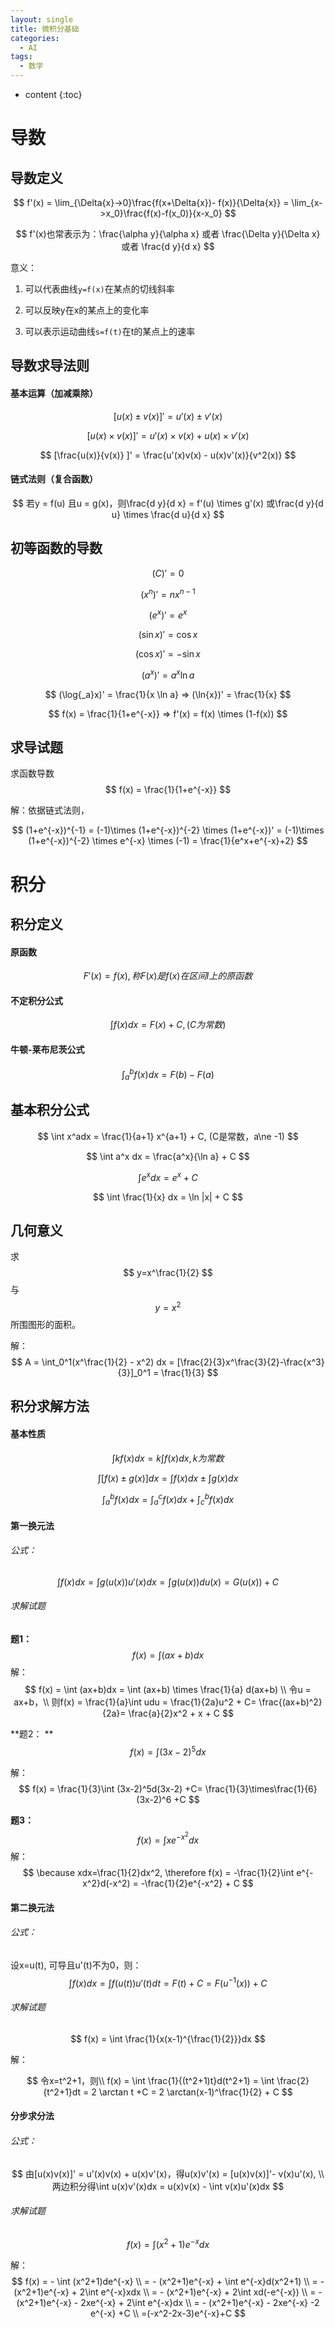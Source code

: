 ```yaml
---
layout: single
title: 微积分基础
categories:
  - AI
tags:
  - 数学
---
```


* content
{:toc}
# 导数

## 导数定义

$$
f'(x) = \lim_{\Delta{x}->0}\frac{f(x+\Delta{x})- f(x)}{\Delta{x}} = \lim_{x->x_0}\frac{f(x)-f(x_0)}{x-x_0}
$$

$$
f'(x)也常表示为：\frac{\alpha y}{\alpha x} 或者 \frac{\Delta y}{\Delta x} 或者 \frac{d y}{d x}
$$

意义：

1. 可以代表曲线`y=f(x)`在某点的切线斜率

2. 可以反映y在x的某点上的变化率

3. 可以表示运动曲线`s=f(t)`在t的某点上的速率


<!--more-->

## 导数求导法则

#### 基本运算（加减乘除）

$$
[u(x) \pm v(x) ]' = u'(x) \pm v'(x)
$$

$$
[u(x) \times v(x)]' = u'(x) \times v(x) + u(x) \times v'(x)
$$

$$
[\frac{u(x)}{v(x)} ]' = \frac{u'(x)v(x) - u(x)v'(x)}{v^2(x)}
$$

#### 链式法则（复合函数）

$$
若y = f(u) 且u = g(x)，则\frac{d y}{d x} = f'(u) \times g'(x) 或\frac{d y}{d u} \times \frac{d u}{d x}
$$

## 初等函数的导数

$$
(C)' = 0
$$

$$
(x^n)' = nx^{n-1}
$$

$$
(e^x)' = e^x
$$

$$
(\sin x)' = \cos x
$$

$$
(\cos x)' = - \sin x
$$

$$
(a^x)' = a^x \ln a
$$

$$
(\log{_a}x)' = \frac{1}{x \ln a} => (\ln{x})' = \frac{1}{x}
$$

$$
f(x) = \frac{1}{1+e^{-x}} => f'(x) = f(x) \times (1-f(x))
$$

## 求导试题

求函数导数
$$
f(x) = \frac{1}{1+e^{-x}}
$$

解：依据链式法则，

$$
(1+e^{-x})^{-1} = (-1)\times  (1+e^{-x})^{-2} \times  (1+e^{-x})'  = (-1)\times  (1+e^{-x})^{-2} \times e^{-x} \times (-1) = \frac{1}{e^x+e^{-x}+2}
$$



# 积分

## 积分定义

#### 原函数

$$
F'(x) = f(x), 称F(x)是f(x)在区间I上的原函数
$$

#### 不定积分公式

$$
\int{f(x)}dx = F(x) + C, (C为常数)
$$

#### 牛顿-莱布尼茨公式

$$
\int _a ^b f(x) dx = F(b) - F(a)
$$



## 基本积分公式

$$
\int  x^adx = \frac{1}{a+1} x^{a+1} + C, (C是常数，a\ne -1)
$$

$$
\int a^x dx = \frac{a^x}{\ln a} + C
$$

$$
\int e^x dx = e^x + C
$$

$$
\int \frac{1}{x} dx = \ln |x| + C
$$



## 几何意义

求
$$
y=x^\frac{1}{2}
$$
与
$$
y=x^2
$$
所围图形的面积。

解：
$$
A = \int_0^1(x^\frac{1}{2} - x^2) dx = [\frac{2}{3}x^\frac{3}{2}-\frac{x^3}{3}]_0^1 = \frac{1}{3}
$$

## 积分求解方法

#### 基本性质

$$
\int kf(x) dx = k \int f(x) dx, k为常数
$$

$$
\int [f(x)\pm g(x)]dx = \int  f(x) dx \pm \int g(x) dx
$$

$$
\int _a ^b f(x) dx = \int _a ^c f(x) dx + \int _c ^b f(x) dx
$$

#### 第一换元法
###### 公式：

$$
\int f(x)dx = \int g(u(x))u'(x)dx = \int g(u(x)) du(x) = G(u(x)) + C
$$

###### 求解试题

**题1：**
$$
f(x) = \int  (ax+b)dx
$$
解：
$$
f(x) = \int  (ax+b)dx = \int  (ax+b) \times \frac{1}{a} d(ax+b) \\ 令u = ax+b，\\ 则f(x) = \frac{1}{a}\int udu = \frac{1}{2a}u^2 + C= \frac{(ax+b)^2}{2a}= \frac{a}{2}x^2 + x + C
$$

**题2： **
$$
f(x) = \int  (3x-2)^5dx
$$

解：
$$
f(x) = \frac{1}{3}\int (3x-2)^5d(3x-2) +C= \frac{1}{3}\times\frac{1}{6}(3x-2)^6 +C
$$

**题3：**
$$
f(x) = \int xe^{-x^2}dx
$$
解：
$$
\because xdx=\frac{1}{2}dx^2, \therefore f(x) = -\frac{1}{2}\int e^{-x^2}d(-x^2) = -\frac{1}{2}e^{-x^2} + C
$$


#### 第二换元法

###### 公式：

设x=u(t), 可导且u'(t)不为0，则：
$$
\int f(x)dx = \int f(u(t))u'(t)dt = F(t) + C = F(u^{-1}(x)) + C
$$

###### 求解试题

$$
f(x) = \int \frac{1}{x(x-1)^{\frac{1}{2}}}dx
$$

解：

$$
令x=t^2+1，则\\ f(x) = \int \frac{1}{(t^2+1)t}d(t^2+1) = \int \frac{2}{t^2+1}dt = 2 \arctan t +C = 2 \arctan(x-1)^\frac{1}{2} + C
$$

#### 分步求分法

###### 公式：

$$
由[u(x)v(x)]' = u'(x)v(x) + u(x)v'(x)，得u(x)v'(x) = [u(x)v(x)]'- v(x)u'(x), \\
两边积分得\int u(x)v'(x)dx = u(x)v(x) - \int v(x)u'(x)dx
$$



###### 求解试题

$$
f(x) = \int(x^2+1)e^{-x}dx
$$

解：
$$
f(x) = - \int (x^2+1)de^{-x} \\
=  - (x^2+1)e^{-x} + \int e^{-x}d(x^2+1) \\
=  - (x^2+1)e^{-x} + 2\int e^{-x}xdx \\
= - (x^2+1)e^{-x} + 2\int xd(-e^{-x}) \\
= - (x^2+1)e^{-x} - 2xe^{-x} + 2\int e^{-x}dx \\
= - (x^2+1)e^{-x} - 2xe^{-x} -2 e^{-x} +C \\
=(-x^2-2x-3)e^{-x}+C
$$
